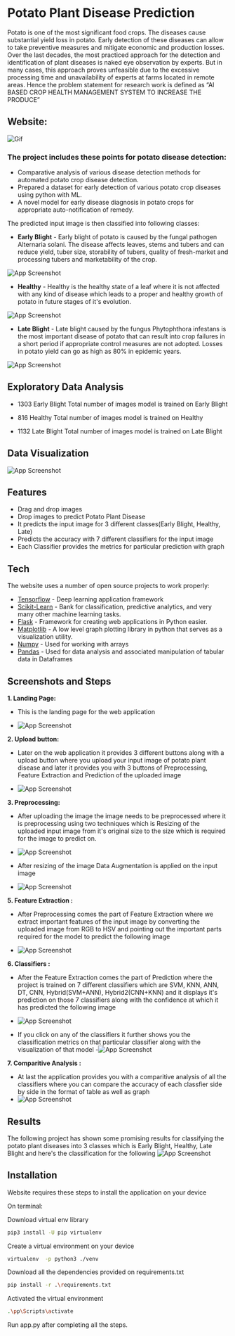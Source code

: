 # Potato Plant Disease Prediction



Potato is one of the most significant food crops. The diseases cause substantial yield loss in potato. Early detection of these diseases can allow to take preventive measures and mitigate economic and production losses. Over the last decades, the most practiced approach for the detection and identification of plant diseases is naked eye observation by experts. But in many cases, this approach proves unfeasible due to the excessive processing time and unavailability of experts at farms located in remote areas. Hence the problem statement for research work is defined as “AI BASED CROP HEALTH MANAGEMENT SYSTEM TO INCREASE THE PRODUCE”

## Website:
![Gif](https://github.com/prathameshparit/Potato-Disease-Prediction/blob/bff4d32202091819bedf1844b75316b3e7b504b2/Potato-Disease.gif?raw=true)


### The project includes these points for potato disease detection:
- Comparative analysis of various disease detection methods for automated potato crop disease detection.
- Prepared a dataset for early detection of various potato crop diseases using python with ML.
- A novel model for early disease diagnosis in potato crops for appropriate auto-notification of remedy.

The predicted input image is then classified into following classes:

- **Early Blight** - Early blight of potato is caused by the fungal pathogen Alternaria solani. The disease affects leaves, stems and tubers and can reduce yield, tuber size, storability of tubers, quality of fresh-market and processing tubers and marketability of the crop.


![App Screenshot](https://github.com/prathameshparit/Dummy-Storage/blob/95a67f825a4e8932a6caa28f9147a8a4dee0af66/readme%20images/Upload/Early_Blight_87.jpg?raw=true)


- **Healthy** - Healthy is the healthy state of a leaf where it is not affected with any kind of disease which leads to a proper and healthy growth of potato in future stages of it's evolution.


![App Screenshot](https://github.com/prathameshparit/Dummy-Storage/blob/95a67f825a4e8932a6caa28f9147a8a4dee0af66/readme%20images/Upload/Healthy_5.jpg?raw=true)

- **Late Blight** - Late blight caused by the fungus Phytophthora infestans is the most important disease of potato that can result into crop failures in a short period if appropriate control measures are not adopted. Losses in potato yield can go as high as 80% in epidemic years.


![App Screenshot](https://github.com/prathameshparit/Dummy-Storage/blob/95a67f825a4e8932a6caa28f9147a8a4dee0af66/readme%20images/Upload/Late_Blight_98.jpg?raw=true)

## Exploratory Data Analysis

- 1303 Early Blight Total number of images model is trained on Early Blight

- 816 Healthy Total number of images model is trained on Healthy

- 1132 Late Blight Total number of images model is trained on Late Blight

## Data Visualization
![App Screenshot](https://github.com/prathameshparit/Dummy-Storage/blob/95a67f825a4e8932a6caa28f9147a8a4dee0af66/readme%20images/Upload/visualizing.png?raw=true)

## Features

- Drag and drop images 
- Drop images to predict Potato Plant Disease
- It predicts the input image for 3 different classes(Early Blight, Healthy, Late)
- Predicts the accuracy with 7 different classifiers for the input image
- Each Classifier provides the metrics for particular prediction with graph



## Tech

The website uses a number of open source projects to work properly:

- [Tensorflow] - Deep learning application framework
- [Scikit-Learn] - Bank for classification, predictive analytics, and very many other machine learning tasks.
- [Flask] - Framework for creating web applications in Python easier.
- [Matplotlib] - A low level graph plotting library in python that serves as a visualization utility.
- [Numpy] - Used for working with arrays
- [Pandas] - Used for data analysis and associated manipulation of tabular data in Dataframes

## Screenshots and Steps

**1. Landing Page:**

- This is the landing page for the web application 

- ![App Screenshot](https://github.com/prathameshparit/Dummy-Storage/blob/95a67f825a4e8932a6caa28f9147a8a4dee0af66/readme%20images/Upload/landing.png?raw=true)

**2. Upload button:**
 
- Later on the web application it provides 3 different buttons along with a upload button where you upload your input image of potato plant disease and later it provides you with 3 buttons of Preprocessing, Feature Extraction and Prediction of the uploaded image

- ![App Screenshot](https://github.com/prathameshparit/Dummy-Storage/blob/95a67f825a4e8932a6caa28f9147a8a4dee0af66/readme%20images/Upload/upload.png?raw=true)

**3. Preprocessing:**


- After uploading the image the image needs to be preprocessed where it is preprocessing using two techniques which is Resizing of the uploaded input image from it's original size to the size which is required for the image to predict on.

- ![App Screenshot](https://github.com/prathameshparit/Dummy-Storage/blob/95a67f825a4e8932a6caa28f9147a8a4dee0af66/readme%20images/Upload/prepro.png?raw=true)

- After resizing of the image Data Augmentation is applied on the input image  
- ![App Screenshot](https://github.com/prathameshparit/Dummy-Storage/blob/95a67f825a4e8932a6caa28f9147a8a4dee0af66/readme%20images/Upload/dataaug.png?raw=true)

**5. Feature Extraction :**

- After Preprocessing comes the part of Feature Extraction where we extract important features of the input image by converting the uploaded image from RGB to HSV and pointing out the important parts required for the model to predict the following image

- ![App Screenshot](https://github.com/prathameshparit/Dummy-Storage/blob/95a67f825a4e8932a6caa28f9147a8a4dee0af66/readme%20images/Upload/hsv.png?raw=true)

**6. Classifiers :**

- After the Feature Extraction comes the part of Prediction where the project is trained on 7 different classifiers which are SVM, KNN, ANN, DT, CNN, Hybrid(SVM+ANN), Hybrid2(CNN+KNN) and it displays it's prediction on those 7 classifiers along with the confidence at which it has predicted the following image 
- ![App Screenshot](https://github.com/prathameshparit/Dummy-Storage/blob/95a67f825a4e8932a6caa28f9147a8a4dee0af66/readme%20images/Upload/classi.png?raw=true)

- If you click on any of the classifiers it further shows you the classification metrics on that particular classifier along with the visualization of that model
-![App Screenshot](https://github.com/prathameshparit/Dummy-Storage/blob/95a67f825a4e8932a6caa28f9147a8a4dee0af66/readme%20images/Upload/metrics.png?raw=true)

**7. Comparitive Analysis :**
- At last the application provides you with a comparitive analysis of all the classifiers where you can compare the accuracy of each classfier side by side in the format of table as well as graph
- ![App Screenshot](https://github.com/prathameshparit/Dummy-Storage/blob/95a67f825a4e8932a6caa28f9147a8a4dee0af66/readme%20images/Upload/comparitive.png?raw=true)

## Results

The following project has shown some promising results for classifying the potato plant diseases into 3 classes which is Early Blight, Healthy, Late Blight and here's the classification for the following
![App Screenshot](https://github.com/prathameshparit/Dummy-Storage/blob/95a67f825a4e8932a6caa28f9147a8a4dee0af66/readme%20images/Upload/conf.png?raw=true)




## Installation

Website requires these steps to install the application on your device


On terminal:

Download virtual env library
```sh
pip3 install -U pip virtualenv
```

Create a virtual environment on your device
```sh
virtualenv  -p python3 ./venv
```

Download all the dependencies provided on requirements.txt
```sh
pip install -r .\requirements.txt
```

Activated the virtual environment
```sh
.\pp\Scripts\activate
```

Run app.py after completing all the steps.





[//]: # (These are reference links used in the body of this note and get stripped out when the markdown processor does its job. There is no need to format nicely because it shouldn't be seen. Thanks SO - http://stackoverflow.com/questions/4823468/store-comments-in-markdown-syntax)

   
[Tensorflow]: <https://www.tensorflow.org/>
[Scikit-Learn]: <https://scikit-learn.org/stable/>
[Flask]: <https://flask.palletsprojects.com/en/2.1.x/>
[Matplotlib]: <https://matplotlib.org/>
[Numpy]: <https://numpy.org/>
[Pandas]: <https://pandas.pydata.org/>


